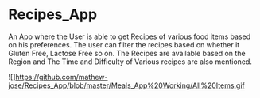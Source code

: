 # Recipes_App
An App where the User is able to get Recipes of various food items based on his preferences.  The user can filter the recipes based on whether it Gluten Free, Lactose Free so on. The Recipes are available based on the Region and The Time and Difficulty of Various recipes are also mentioned.

![]https://github.com/mathew-jose/Recipes_App/blob/master/Meals_App%20Working/All%20Items.gif
